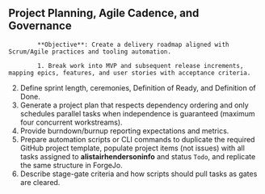 ## Project Planning, Agile Cadence, and Governance

            **Objective**: Create a delivery roadmap aligned with Scrum/Agile practices and tooling automation.

            1. Break work into MVP and subsequent release increments, mapping epics, features, and user stories with acceptance criteria.
2. Define sprint length, ceremonies, Definition of Ready, and Definition of Done.
3. Generate a project plan that respects dependency ordering and only schedules parallel tasks when independence is guaranteed (maximum four concurrent workstreams).
4. Provide burndown/burnup reporting expectations and metrics.
5. Prepare automation scripts or CLI commands to duplicate the required GitHub project template, populate project items (not issues) with all tasks assigned to **alistairhendersoninfo** and status `Todo`, and replicate the same structure in ForgeJo.
6. Describe stage-gate criteria and how scripts should pull tasks as gates are cleared.